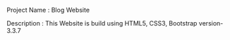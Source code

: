 Project Name : Blog Website

Description : This Website is build using HTML5, CSS3, Bootstrap version-3.3.7
